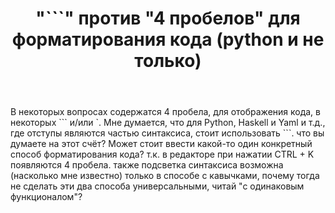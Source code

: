 ﻿---
title: "&quot;```&quot; против &quot;4 пробелов&quot; для форматирования кода (python и не только)"
se.owner.user_id: 353015
se.owner.display_name: "0dminnimda"
se.owner.link: "https://ru.meta.stackoverflow.com/users/353015/0dminnimda"
se.link: "https://ru.meta.stackoverflow.com/questions/10558/%d0%bf%d1%80%d0%be%d1%82%d0%b8%d0%b2-4-%d0%bf%d1%80%d0%be%d0%b1%d0%b5%d0%bb%d0%be%d0%b2-%d0%b4%d0%bb%d1%8f-%d1%84%d0%be%d1%80%d0%bc%d0%b0%d1%82%d0%b8%d1%80%d0%be%d0%b2%d0%b0%d0%bd%d0%b8%d1%8f-%d0%ba%d0%be%d0%b4%d0%b0-python-%d0%b8-%d0%bd%d0%b5-%d1%82%d0%be%d0%bb%d1%8c%d0%ba%d0%be"
se.question_id: 10558
se.post_type: question
---
<p>В некоторых вопросах содержатся 4 пробела, для отображения кода, в некоторых ``` и/или `.
Мне думается, что для Python, Haskell и Yaml и т.д., где отступы являются частью синтаксиса, стоит использовать ```. что вы думаете на этот счёт? Может стоит ввести какой-то один конкретный способ форматирования кода? т.к. в редакторе при нажатии CTRL + K появляются 4 пробела. также подсветка синтаксиса возможна (насколько мне известно) только в способе с кавычками, почему тогда не сделать эти два способа универсальными, читай &quot;с одинаковым функционалом&quot;?</p>
